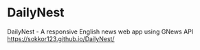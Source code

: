 # DailyNest
DailyNest - A responsive English news web app using GNews API
https://sokkor123.github.io/DailyNest/
